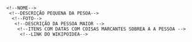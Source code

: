   
    <!--NOME-->
     <!--DESCRIÇÃO PEQUENA DA PESOA-->
      <!--FOTO-->
       <!--DESCRIÇÃO DA PESSOA MAIOR -->
        <!--ITENS COM DATAS COM COISAS MARCANTES SOBREA A A PESSOA -->
         <!--LINK DO WIKIPOIDEA-->